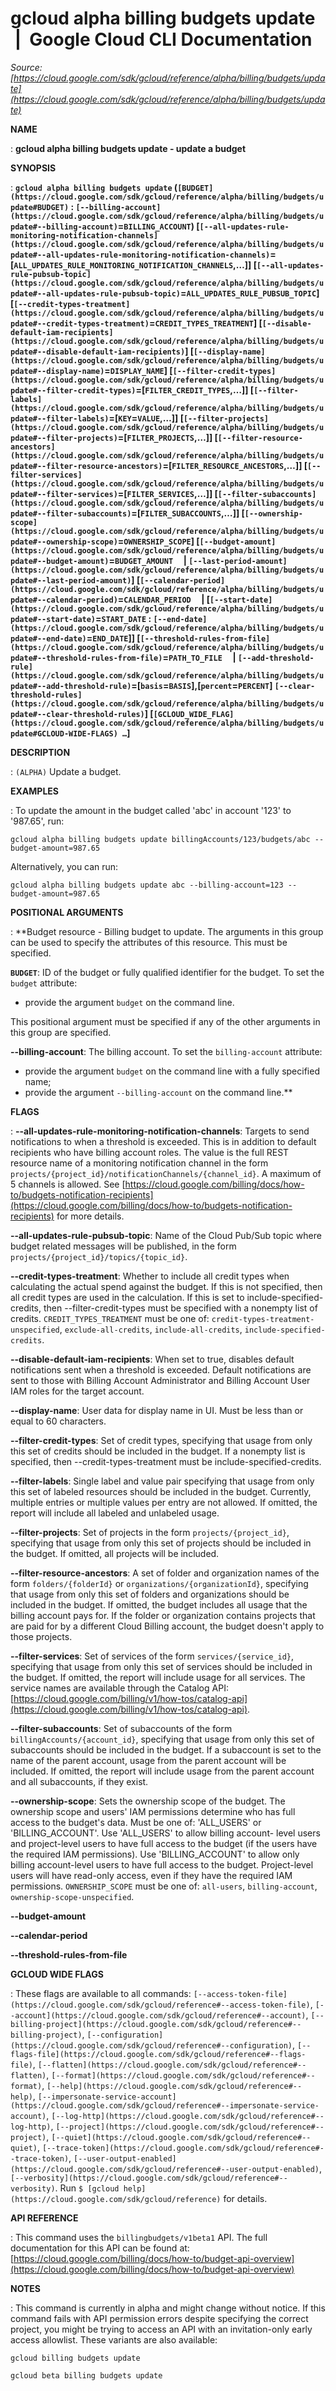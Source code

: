 # gcloud alpha billing budgets update  |  Google Cloud CLI Documentation

*Source: [https://cloud.google.com/sdk/gcloud/reference/alpha/billing/budgets/update](https://cloud.google.com/sdk/gcloud/reference/alpha/billing/budgets/update)*

**NAME**

: **gcloud alpha billing budgets update - update a budget**

**SYNOPSIS**

: **`gcloud alpha billing budgets update` (`[BUDGET](https://cloud.google.com/sdk/gcloud/reference/alpha/billing/budgets/update#BUDGET)` : `[--billing-account](https://cloud.google.com/sdk/gcloud/reference/alpha/billing/budgets/update#--billing-account)`=`BILLING_ACCOUNT`) [`[--all-updates-rule-monitoring-notification-channels](https://cloud.google.com/sdk/gcloud/reference/alpha/billing/budgets/update#--all-updates-rule-monitoring-notification-channels)`=[`ALL_UPDATES_RULE_MONITORING_NOTIFICATION_CHANNELS`,…]] [`[--all-updates-rule-pubsub-topic](https://cloud.google.com/sdk/gcloud/reference/alpha/billing/budgets/update#--all-updates-rule-pubsub-topic)`=`ALL_UPDATES_RULE_PUBSUB_TOPIC`] [`[--credit-types-treatment](https://cloud.google.com/sdk/gcloud/reference/alpha/billing/budgets/update#--credit-types-treatment)`=`CREDIT_TYPES_TREATMENT`] [`[--disable-default-iam-recipients](https://cloud.google.com/sdk/gcloud/reference/alpha/billing/budgets/update#--disable-default-iam-recipients)`] [`[--display-name](https://cloud.google.com/sdk/gcloud/reference/alpha/billing/budgets/update#--display-name)`=`DISPLAY_NAME`] [`[--filter-credit-types](https://cloud.google.com/sdk/gcloud/reference/alpha/billing/budgets/update#--filter-credit-types)`=[`FILTER_CREDIT_TYPES`,…]] [`[--filter-labels](https://cloud.google.com/sdk/gcloud/reference/alpha/billing/budgets/update#--filter-labels)`=[`KEY`=`VALUE`,…]] [`[--filter-projects](https://cloud.google.com/sdk/gcloud/reference/alpha/billing/budgets/update#--filter-projects)`=[`FILTER_PROJECTS`,…]] [`[--filter-resource-ancestors](https://cloud.google.com/sdk/gcloud/reference/alpha/billing/budgets/update#--filter-resource-ancestors)`=[`FILTER_RESOURCE_ANCESTORS`,…]] [`[--filter-services](https://cloud.google.com/sdk/gcloud/reference/alpha/billing/budgets/update#--filter-services)`=[`FILTER_SERVICES`,…]] [`[--filter-subaccounts](https://cloud.google.com/sdk/gcloud/reference/alpha/billing/budgets/update#--filter-subaccounts)`=[`FILTER_SUBACCOUNTS`,…]] [`[--ownership-scope](https://cloud.google.com/sdk/gcloud/reference/alpha/billing/budgets/update#--ownership-scope)`=`OWNERSHIP_SCOPE`] [`[--budget-amount](https://cloud.google.com/sdk/gcloud/reference/alpha/billing/budgets/update#--budget-amount)`=`BUDGET_AMOUNT`     | `[--last-period-amount](https://cloud.google.com/sdk/gcloud/reference/alpha/billing/budgets/update#--last-period-amount)`] [`[--calendar-period](https://cloud.google.com/sdk/gcloud/reference/alpha/billing/budgets/update#--calendar-period)`=`CALENDAR_PERIOD`     | [`[--start-date](https://cloud.google.com/sdk/gcloud/reference/alpha/billing/budgets/update#--start-date)`=`START_DATE` : `[--end-date](https://cloud.google.com/sdk/gcloud/reference/alpha/billing/budgets/update#--end-date)`=`END_DATE`]] [`[--threshold-rules-from-file](https://cloud.google.com/sdk/gcloud/reference/alpha/billing/budgets/update#--threshold-rules-from-file)`=`PATH_TO_FILE`     | `[--add-threshold-rule](https://cloud.google.com/sdk/gcloud/reference/alpha/billing/budgets/update#--add-threshold-rule)`=[`basis`=`BASIS`],[`percent`=`PERCENT`] `[--clear-threshold-rules](https://cloud.google.com/sdk/gcloud/reference/alpha/billing/budgets/update#--clear-threshold-rules)`] [`[GCLOUD_WIDE_FLAG](https://cloud.google.com/sdk/gcloud/reference/alpha/billing/budgets/update#GCLOUD-WIDE-FLAGS) …`]**

**DESCRIPTION**

: `(ALPHA)` Update a budget.

**EXAMPLES**

: To update the amount in the budget called 'abc' in account '123' to '987.65',
run:

```
gcloud alpha billing budgets update billingAccounts/123/budgets/abc --budget-amount=987.65
```

Alternatively, you can run:

```
gcloud alpha billing budgets update abc --billing-account=123 --budget-amount=987.65
```

**POSITIONAL ARGUMENTS**

: **Budget resource - Billing budget to update. The arguments in this group can be
used to specify the attributes of this resource.
This must be specified.

**`BUDGET`**:
ID of the budget or fully qualified identifier for the budget.
To set the `budget` attribute:

- provide the argument `budget` on the command line.

This positional argument must be specified if any of the other arguments in this
group are specified.

**--billing-account**:
The billing account.
To set the `billing-account` attribute:

- provide the argument `budget` on the command line with a fully
specified name;
- provide the argument `--billing-account` on the command line.**

**FLAGS**

: **--all-updates-rule-monitoring-notification-channels**:
Targets to send notifications to when a threshold is exceeded. This is in
addition to default recipients who have billing account roles. The value is the
full REST resource name of a monitoring notification channel in the form
`projects/{project_id}/notificationChannels/{channel_id}`. A maximum
of 5 channels is allowed. See [https://cloud.google.com/billing/docs/how-to/budgets-notification-recipients](https://cloud.google.com/billing/docs/how-to/budgets-notification-recipients)
for more details.

**--all-updates-rule-pubsub-topic**:
Name of the Cloud Pub/Sub topic where budget related messages will be published,
in the form `projects/{project_id}/topics/{topic_id}`.

**--credit-types-treatment**:
Whether to include all credit types when calculating the actual spend against
the budget. If this is not specified, then all credit types are used in the
calculation. If this is set to include-specified-credits, then
--filter-credit-types must be specified with a nonempty list of credits.
`CREDIT_TYPES_TREATMENT` must be one of:
`credit-types-treatment-unspecified`,
`exclude-all-credits`, `include-all-credits`,
`include-specified-credits`.

**--disable-default-iam-recipients**:
When set to true, disables default notifications sent when a threshold is
exceeded. Default notifications are sent to those with Billing Account
Administrator and Billing Account User IAM roles for the target account.

**--display-name**:
User data for display name in UI. Must be less than or equal to 60 characters.

**--filter-credit-types**:
Set of credit types, specifying that usage from only this set of credits should
be included in the budget. If a nonempty list is specified, then
--credit-types-treatment must be include-specified-credits.

**--filter-labels**:
Single label and value pair specifying that usage from only this set of labeled
resources should be included in the budget. Currently, multiple entries or
multiple values per entry are not allowed. If omitted, the report will include
all labeled and unlabeled usage.

**--filter-projects**:
Set of projects in the form `projects/{project_id}`, specifying that
usage from only this set of projects should be included in the budget. If
omitted, all projects will be included.

**--filter-resource-ancestors**:
A set of folder and organization names of the form
`folders/{folderId}` or `organizations/{organizationId}`,
specifying that usage from only this set of folders and organizations should be
included in the budget. If omitted, the budget includes all usage that the
billing account pays for. If the folder or organization contains projects that
are paid for by a different Cloud Billing account, the budget doesn't apply to
those projects.

**--filter-services**:
Set of services of the form `services/{service_id}`, specifying that
usage from only this set of services should be included in the budget. If
omitted, the report will include usage for all services. The service names are
available through the Catalog API: [https://cloud.google.com/billing/v1/how-tos/catalog-api](https://cloud.google.com/billing/v1/how-tos/catalog-api).

**--filter-subaccounts**:
Set of subaccounts of the form `billingAccounts/{account_id}`,
specifying that usage from only this set of subaccounts should be included in
the budget. If a subaccount is set to the name of the parent account, usage from
the parent account will be included. If omitted, the report will include usage
from the parent account and all subaccounts, if they exist.

**--ownership-scope**:
Sets the ownership scope of the budget. The ownership scope and users' IAM
permissions determine who has full access to the budget's data.
Must be one of: 'ALL_USERS' or 'BILLING_ACCOUNT'. Use 'ALL_USERS' to allow
billing account- level users and project-level users to have full access to the
budget (if the users have the required IAM permissions). Use 'BILLING_ACCOUNT'
to allow only billing account-level users to have full access to the budget.
Project-level users will have read-only access, even if they have the required
IAM permissions.
`OWNERSHIP_SCOPE` must be one of: `all-users`,
`billing-account`, `ownership-scope-unspecified`.

**--budget-amount**

**--calendar-period**

**--threshold-rules-from-file**

**GCLOUD WIDE FLAGS**

: These flags are available to all commands: `[--access-token-file](https://cloud.google.com/sdk/gcloud/reference#--access-token-file)`,
`[--account](https://cloud.google.com/sdk/gcloud/reference#--account)`, `[--billing-project](https://cloud.google.com/sdk/gcloud/reference#--billing-project)`,
`[--configuration](https://cloud.google.com/sdk/gcloud/reference#--configuration)`,
`[--flags-file](https://cloud.google.com/sdk/gcloud/reference#--flags-file)`,
`[--flatten](https://cloud.google.com/sdk/gcloud/reference#--flatten)`, `[--format](https://cloud.google.com/sdk/gcloud/reference#--format)`, `[--help](https://cloud.google.com/sdk/gcloud/reference#--help)`, `[--impersonate-service-account](https://cloud.google.com/sdk/gcloud/reference#--impersonate-service-account)`,
`[--log-http](https://cloud.google.com/sdk/gcloud/reference#--log-http)`,
`[--project](https://cloud.google.com/sdk/gcloud/reference#--project)`, `[--quiet](https://cloud.google.com/sdk/gcloud/reference#--quiet)`, `[--trace-token](https://cloud.google.com/sdk/gcloud/reference#--trace-token)`, `[--user-output-enabled](https://cloud.google.com/sdk/gcloud/reference#--user-output-enabled)`,
`[--verbosity](https://cloud.google.com/sdk/gcloud/reference#--verbosity)`.
Run `$ [gcloud help](https://cloud.google.com/sdk/gcloud/reference)` for details.

**API REFERENCE**

: This command uses the `billingbudgets/v1beta1` API. The full
documentation for this API can be found at: [https://cloud.google.com/billing/docs/how-to/budget-api-overview](https://cloud.google.com/billing/docs/how-to/budget-api-overview)

**NOTES**

: This command is currently in alpha and might change without notice. If this
command fails with API permission errors despite specifying the correct project,
you might be trying to access an API with an invitation-only early access
allowlist. These variants are also available:

```
gcloud billing budgets update
```

```
gcloud beta billing budgets update
```